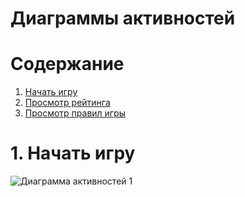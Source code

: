 # Диаграммы активностей

# Содержание
1. [Начать игру](#1)  
2. [Просмотр рейтинга](#2)  
3. [Просмотр правил игры](#3)

<a name="1"/>

# 1. Начать игру 
![Диаграмма активностей 1](https://github.com/bar47ney/trtpo_two/blob/master/Images/Activity.png)

<a name="2"/>
